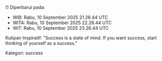 ⏰ Diperbarui pada:
- WIB: Rabu, 10 September 2025 21.26.44 UTC
- WITA: Rabu, 10 September 2025 22.26.44 UTC
- WIT: Rabu, 10 September 2025 23.26.44 UTC

Kutipan Inspiratif:
"Success is a state of mind. If you want success, start thinking of yourself as a success."


Kategori: success

